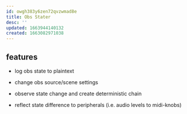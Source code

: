 ```yaml
---
id: owgh383y6zen72qvzwmad8e
title: Obs Stater
desc: ''
updated: 1663944140132
created: 1663082971038
---
```


## features
- log obs state to plaintext
- change obs source/scene settings
- observe state change and create deterministic chain

- reflect state difference to peripherals
  (i.e. audio levels to midi-knobs)
